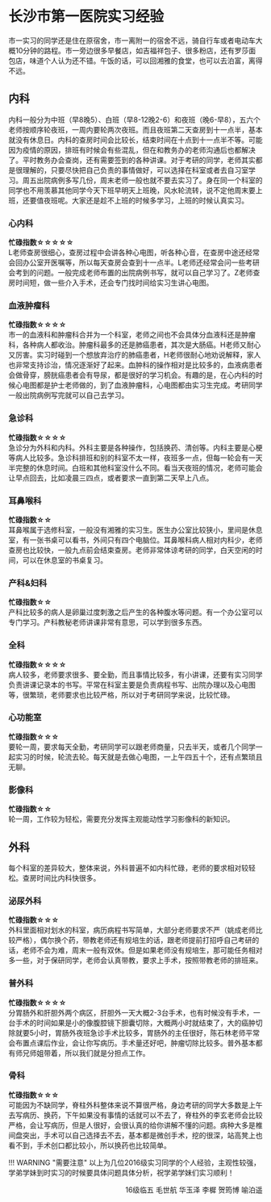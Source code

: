 # 长沙市第一医院实习经验

市一实习的同学还是住在原宿舍，市一离附一的宿舍不远，骑自行车或者电动车大概10分钟的路程。市一旁边很多早餐店，如吉福祥包子、很多粉店，还有罗莎面包店，味道个人认为还不错。午饭的话，可以回湘雅的食堂，也可以去泊富，离得不远。

## 内科

内科一般分为中班（早8晚5）、白班（早8-12晚2-6）和夜班（晚6-早8），五六个老师按顺序轮夜班，一周内要轮两次夜班。而且夜班第二天查房到十一点半，基本就没有休息日。内科的查房时间会比较长，结束时间在十点到十一点半不等。可能因为疫情的原因，排班有时候会有些混乱，但在和教务办的老师沟通后也都解决了。平时教务办会查岗，还有需要签到的各种讲课。对于考研的同学，老师其实都是很理解的，只要尽快把自己负责的事情做好，可以选择在科室或者去自习室学习。周五出院病例多写几份，周末老师一般也就不要去实习了。身在同一个科室的同学也不用羡慕其他同学今天下班早明天上班晚，风水轮流转，说不定他周末要上班，还要值夜班呢。大家还是趁不上班的时候多学习，上班的时候认真实习。

### 心内科

**忙碌指数☆☆☆☆☆**    
L老师查房很细心，查房过程中会讲各种心电图，听各种心音，在查房中途还经常会回办公室开医嘱等，所以每天查房会查到十一点半。L老师还经常会问一些考研会考到的问题。一般完成老师布置的出院病例书写，就可以自己学习了。Z老师查房时间短，做一些介入手术，还会专门找时间给实习生讲心电图。

### 血液肿瘤科

**忙碌指数☆☆☆☆**    
市一的血液科和肿瘤科合并为一个科室，老师之间也不会具体分血液科还是肿瘤科，各种病人都收治。肿瘤科最多的还是肺癌患者，其次是大肠癌。H老师又耐心又厉害。实习时碰到一个想放弃治疗的肺癌患者，H老师很耐心地劝说解释，家人也非常支持诊治，情况逐渐好了起来。血肿科的操作相对是比较多的，血液病患者会做骨穿，膀胱癌患者会有导尿，都是很好的学习机会。有趣的是，在心内科的时候心电图都是护士老师做的，到了血液肿瘤科，心电图都由实习生完成。考研同学一般出院病例写完就可以自己去学习。

### 急诊科

**忙碌指数☆☆☆☆**    
急诊分为外科和内科。外科主要是各种操作，包括换药、清创等。内科主要是心梗等病人比较多。急诊科排班和别的科室不太一样，夜班多一点，但每一轮会有一天半完整的休息时间。白班和其他科室没什么不同。看当天夜班的情况，老师可能会让早点回去，比如凌晨三四点，或者要求一直到第二天早上八点。

### 耳鼻喉科

**忙碌指数☆☆**    
耳鼻喉属于选修科室，一般没有湘雅的实习生。医生办公室比较狭小，里间是休息室，有一张书桌可以看书，外间只有四个电脑位。耳鼻喉科病人相对内科少，老师查房也比较快，一般九点前会结束查房。老师非常体谅考研的同学，白天空闲的时间，可以在休息室的书桌复习。

### 产科&妇科

**忙碌指数☆☆**    
产科比较多的病人是卵巢过度刺激之后产生的各种腹水等问题。有一个办公室可以专门学习。产科教秘老师讲课非常有意思，可以学到很多东西。

### 全科

**忙碌指数☆☆☆☆**    
病人较多，老师要求很多、要全勤，而且事情比较多，有小讲课，还要有实习同学负责讲课记录本的书写。平常在科室主要是负责病程书写、出院办理以及心电图等，很繁琐，老师要求也比较严格，所以对于考研同学来说，比较忙碌。

### 心功能室

**忙碌指数☆☆☆**    
要轮一周，要求每天全勤，考研同学可以跟老师商量，只去半天，或者几个同学一起实习的时候，轮流去轮。每天就是去做心电图，一上午四五十个，还有点繁琐且无聊。

### 影像科

**忙碌指数☆☆**    
轮一周，工作较为轻松，需要充分发挥主观能动性学习影像科的新知识。

## 外科

每个科室的差异较大，整体来说，外科普遍不如内科忙碌，老师的要求相对较轻松。查房时间比内科快很多。

### 泌尿外科

**忙碌指数☆☆☆**    
外科里面相对划水的科室，病历病程书写简单，大部分老师要求不严（姚成老师比较严格），偶尔换个药，带教老师还有规培生的话，跟老师提前打招呼自己考研的话，老师不会为难，周末一般有双休。但是如果老师没有规培生，那可能任务相对多一些，对于保研同学，老师会认真带教，要求上手术，按照带教老师的排班来。

### 普外科

**忙碌指数☆☆☆☆**    
分胃肠外和肝胆外两个病区，肝胆外一天大概2-3台手术，也有时候没有手术，一台手术的时间如果是小的像腹腔镜下胆囊切除，大概两小时就结束了，大的癌肿切除就要5小时，胃肠外夜班急诊手术比较多，胃肠外的主任很好，陈石林老师平常会布置点课后作业，会让你写病历。手术量还好吧，肿瘤切除比较多。普外基本都有师兄师姐带着，所以我们就是分担点工作。

### 骨科

**忙碌指数☆☆☆**    
可能因为不缺同学，脊柱外科整体来说不算很严格，身边考研的同学大多数是上午去写病历、换药，下午如果没有事情的话就可以不去了，脊柱外的李玄老师会比较严格，会让写病历，但是人很好，会很认真的给你讲解不懂的问题。病种大多是椎间盘突出，手术可以自己选择去不去，基本都是微创手术，挖的很深，站高凳上也看不到，手术创口都比较小，所以换药也比较简单。

!!! WARNING "需要注意"
    以上为几位2016级实习同学的个人经验，主观性较强，学弟学妹到时实习的时候要具体问题具体分析，祝学弟学妹们实习顺利！

 <p align="right">16级临五 毛世航 华玉泽 李樨 贺筠博 喻泊遥</p>